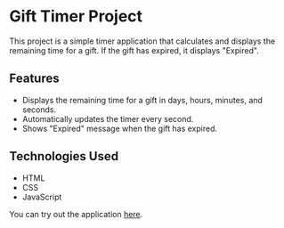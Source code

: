 # Gift Timer Project

This project is a simple timer application that calculates and displays the remaining time for a gift. If the gift has expired, it displays "Expired".

## Features

- Displays the remaining time for a gift in days, hours, minutes, and seconds.
- Automatically updates the timer every second.
- Shows "Expired" message when the gift has expired.

## Technologies Used

- HTML
- CSS
- JavaScript

You can try out the application [here]([https://your-demo-link.com](https://amanvermaofficial.github.io/Timer/)https://amanvermaofficial.github.io/Timer/).
